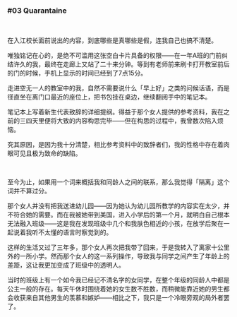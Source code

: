 ### #03 Quarantaine

&emsp;

在入江校长面前说出的内容，到底哪些是真哪些是假，连我自己也搞不清楚。

唯独铭记在心的，是绝不可滥用这张空白卡片具备的权限——在一年A班的门前纠结许久的我，最终在走廊上又站了二十来分钟。等到有老师前来刷卡打开教室前后的门的时候，手机上显示的时间已经到了7点15分。

走进空无一人的教室中的我，自然不需要说什么「早上好」之类的问候话语，而是径直坐在离门口最近的座位上，把书包挂在桌边，继续翻阅手中的笔记本。

笔记本上写着新生代表致辞的详细提纲。得益于那个女人提供的参考资料，我在之前的三四天里便将大致的内容构思完毕——但在构思的过程中，我曾数次陷入烦恼。

究其原因，是因为我十分清楚，相比参考资料中的致辞者们，我的性格中存在着肉眼可见且极为致命的缺陷。

&emsp;

至今为止，如果用一个词来概括我和同龄人之间的联系，那么我觉得「隔离」这个词并不算过分。

那个女人并没有把我送进幼儿园——因为她认为幼儿园所教学的内容实在太少，并不符合她的需要。而在我被她带到美国，进入小学后的第一个月，就明白自己根本无法融入班级——这是我在发现班级中几个和我肤色相近的小孩，在放学后聚在一起说着我听不太懂的语言时察觉到的。

这样的生活又过了三年多，那个女人再次把我带了回来，于是我转入了离家十公里外的一所小学。然而那个女人的这一系列操作，导致我与同学之间产生了年龄上的差距，这让我更加变成了班级中的透明人。

当时的班级上有一个如今我已经记不清名字的女同学，在整个年级的同龄人中都是公主一般的存在。每天午休时围绕着她的女生数不胜数，而稍微能靠近她的男生都会收获来自其他男生的羡慕和嫉妒——相比之下，我只是一个冷眼旁观的局外者罢了。

转折发生在五年级第三学期结束的那一天。那一天的放学后，我一如既往地借用学校的音乐教室练习钢琴。当我结束练习而站起身的时候，发现那个女生就站在音乐教室的门口。

「雨宫同学，从明天开始，我就不再来上学了。」

「发生什么了吗？」

「之前文化祭的时候，有一位偶像事务所的制作人看到了我的表演。他觉得我的素质很不错，所以找到了我的父母，提出让我偶像出道。在我父母的要求之下，制作人同意我在这里读完五年级后再转学。刚才放学的时候，我和其他的同学已经道过别，但是没看到你的身影，所以在问了老师之后特意过来说一下。」

听到她的这番话，我的心中并没有什么特别的反应。但脱口而出的，却并不是「祝你成功」这样的场面话，而是这样的内容——事后我回想起来的时候，都想不明白自己当时这样说的动机：

「如果只是偶像出道的话，你在文化祭上的表演的确已经很不错了。但如果要长久发展，还是需要注意一下唱歌的部分。」

「听起来好像你很懂怎么唱歌一样。能露一手让我听听吗？」

她这挑衅一般的问题激起了我的好胜心理，于是我坐回钢琴旁，从记忆中选出了一首歌曲，伴随着双手弹奏的伴奏，将整首歌从头到尾唱了一遍。

当我再次回过头的时候，看到的是她惊诧不已的表情。

「……好厉害。」

「这只是我的习惯罢了。要想学会也不难，但需要把自身当做一件乐器看待——所以要注重日常的维护工作。」

我说完这句话之后，背上双肩包准备离开音乐教室。

「雨宫同学，等一下！可以把你的地址告诉我吗？」

听到她的问题，我低头思考了一下，最后还是摇了摇头。

「对不起，还是算了吧。如果你要写信给我的话，可以附在写给其他同学的信里面，然后让他们转交就可以。」

「嗯……好的。谢谢你今天的建议。」

我和那个女生在音乐教室里的交流，就此告一段落。

&emsp;

春假结束之后，我升上了六年级。即使那个女生已经转校离开，她的话题仍然在班级中被不断讨论。而在这一契机之下，收到过一两次信件的我也有幸被同学们接纳，开始一点点进入他们的圈子之中。

然而，在那一年的冬天，一件事情的发生，让我直到如今，还认为这是自己与同学们靠近而招来的报应。

那时我已经和班上的几个同学约定，准备参加某所中学的入学考试。当我在那个女人面前提出这一想法的时候，只听到她淡淡地说了一句「那就这样吧」，却完全没能察觉她脸上一闪而过的不满。

第二天的放学后，我接到了那个女人的电话，要我立刻到校门口去。没能去音乐教室练琴的我，在校门口看到了那个女人的轿车——还没等我反应过来，她便从车上下来，打开后门，把我连人带书包丢了进去。

我立刻从沿途的景象察觉到，那个女人想要去的地方是她担任副教授的天道大学。在前往目的地的路上，我可以清晰感觉到那个女人正在强忍着不将内心的怒火发泄在驾驶上面，却不清楚她的怒火从何而来。

当那个女人将车开进大学的时候，放学时已是乌云密布的天空已经开始下起了冬日里罕见的大雨。她从车上拿出一把伞自己撑了起来，却只允许我跟在她的后面，而不能进入伞下。

在这近乎窒息的气氛中，我跟着那个女人走进了她的办公室。紧接着，她就锁上了办公室的门，从西装口袋里拿出了一张纸片：

「这是什么？」

我看了一眼字迹，就明白那是之前同学转交给我的信纸——内容是她目前偶像活动的进展。恐怕是我忘了收起来而落在更衣室里，才会被那个女人发现。然而，我却发不出任何声音。

那个女人见我没有回答，就将双肩书包从我的手上夺了过去，开始粗暴地检查里面——幸运的是，我很早就形成了将自己的日记定期销毁的习惯，而这半年多来收到的信件，我也会将其以发给自己私人邮箱的邮件形式录入之后一并销毁。

在我的书包中一无所获的那个女人，最后说出了这样一句话：

&emsp;

**『你真的以为，那些看上去和你关系不错的的人对你心存善意吗？他们只不过是心存嫉妒，想把你从高处扯下来罢了。一旦他们实现这个目的，就会像丢掉一块破抹布一般立刻把你抛弃掉。』**

&emsp;

——在我回来之前，你就在这里自我反省。

留下这句话的那个女人离开办公室，随后锁上了门。没过多久，办公室就陷入了一篇黑暗——直觉告诉我，她很可能是切断办公室的供电后就直接离开了，而她的学生们不可能拥有打开这扇门的权限。

直到第二天中午，办公室的门才被再次打开，而此时的我已经开始发烧。那个女人看到我的样子，这才开车把我丢到她的熟人开设的诊所中输液，花了近一个星期才最终痊愈。

这一事件之后，我和班上的同学们再次拉开了距离，而且再也无法信任他们。原本和同学们约定的学校自然不可能再去报考，而那个女人期望我进入的学校——也就是如今这所UTAS的中等部——也因为我在考试时身体不适而未能获得入学资格，最终只能进入家附近的公立中学。

&emsp;

为了不再落入类似的情况，从进入中学的那一刻开始，我便开始思考自己「应当」如何在学校中生活。而最终得到的结果，则是再简单不过的两个字——

**「隔离（Quarantine）」**。

每当学年初重新分班后，我就会在脑海中根据内心预设的一套标准对班上的同学们进行打分，估算他们可能对我造成的不良后果。并且，在日常的学校生活中，将自己从班级的气氛中剥离。而当我不得不与同学发生接触时，则时刻保持有所警惕的心态，避免不必要的交流。

如果用更加本质性的内容加以描述，这样的行为更接近于在自我的意识中建立一套监控机制——正如此时此刻我书包中的文库本——一套四册的《悲惨世界》中，那位以直线式的眼光理解人世间一切的侦察员一样。

因而，在中学的三年里，我自然也没什么机会担任班级中的各类职务。像今天这样以新生代表的身份进行致辞，更是从未有过的体验。

但是，即使我无法理解周围同学们的内心，却并不代表着我无法根据已有的资料「模仿」出理解他们内心的样子——这同样是规范自己「应当」具有的生活方式的一部分。如果更进一步的话，还可以通过自身的话术，对他们的内心进行某种程度的操纵。

我的视线落在提纲最后，用红色细马克笔写出的几行字上面——
